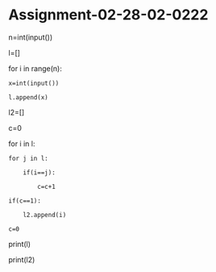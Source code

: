 # Assignment-02-28-02-0222
n=int(input())

l=[]

for i in range(n):

    x=int(input())

    l.append(x)

l2=[]

c=0

for i in l:

    for j in l:

        if(i==j):

            c=c+1

    if(c==1):

        l2.append(i)

    c=0

print(l)

print(l2)
